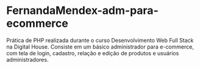 # FernandaMendex-adm-para-ecommerce
Prática de PHP realizada durante o curso Desenvolvimento Web Full Stack na Digital House. Consiste em um básico administrador para e-commerce, com tela de login, cadastro, relação e edição de produtos e usuários administradores.
